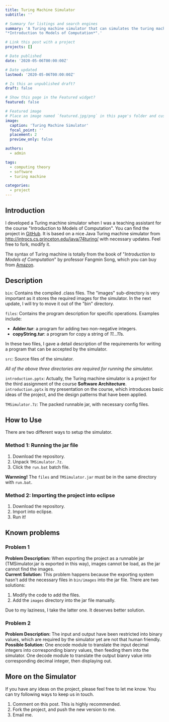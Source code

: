 ```yaml
---
title: Turing Machine Simulator
subtitle: ''

# Summary for listings and search engines
summary: 'A Turing machine simulator that can simulates the turing machine described in the book
"*Introduction to Models of Computation*".'

# Link this post with a project
projects: []

# Date published
date: '2020-05-06T00:00:00Z'

# Date updated
lastmod: '2020-05-06T00:00:00Z'

# Is this an unpublished draft?
draft: false

# Show this page in the Featured widget?
featured: false

# Featured image
# Place an image named `featured.jpg/png` in this page's folder and customize its options here.
image:
  caption: 'Turing Machine Simulator'
  focal_point: ''
  placement: 2
  preview_only: false

authors:
  - admin

tags:
  - computing theory
  - software
  - turing machine

categories:
  - project
---
```


## Introduction

I developed a Turing machine simulator when I was a teaching assistant for the course "Introduction to Models of Computation". 
You can find the project in [GitHub](https://github.com/kun-wang/turing-machine-simulator).
It is based on a nice Java Turing machine simulator from http://introcs.cs.princeton.edu/java/74turing/ with necessary 
updates. Feel free to fork, modify it.

The syntax of Turing machine is totally from the book of
"*Introduction to Models of Computation*" by professor Fangmin Song, which you can buy from [Amazon](http://www.amazon.cn/%E8%AE%A1%E7%AE%97%E6%9C%BA%E7%A7%91%E5%AD%A6%E4%B8%8E%E6%8A%80%E6%9C%AF%E7%A0%94%E7%A9%B6%E7%94%9F%E7%B3%BB%E5%88%97%E6%95%99%E6%9D%90-%E8%AE%A1%E7%AE%97%E6%A8%A1%E5%9E%8B%E5%AF%BC%E5%BC%95-%E5%AE%8B%E6%96%B9%E6%95%8F/dp/B008N6TA4U/ref=sr_1_1?ie=UTF8&qid=1421406550&sr=8-1&keywords=%E8%AE%A1%E7%AE%97%E6%A8%A1%E5%9E%8B%E5%AF%BC%E5%BC%95).

## Description

`bin`: Contains the compiled .class files. The "images" sub-directory is very important as it stores the required images for the simulator. In the next update, I will try to move it out of the "bin" directory.

`files`: Contains the program description for specific operations. Examples include:

+ **Adder.tur**: a program for adding two non-negative integers.
+ **copyString.tur**: a program for copy a string of *11...11*s.

In these two files, I gave a detail description of the requirements for writing a program that can be accepted by the simulator.

`src`: Source files of the simulator.

*All of the above three directories are required for running the simulator.*

`introduction.pptx`: Actually, the Turing machine simulator is a project for the third assignment of the course **Software Architecture**. `introduction.pptx` is my presentation on the course, which introduces basic ideas of the project, and the design patterns that have been applied.

`TMSimulator.7z`: The packed runnable jar, with necessary config files.

## How to Use

There are two different ways to setup the simulator.

### Method 1: Running the jar file

1. Download the repository.  
2. Unpack `TMSimulator.7z`.  
3. Click the `run.bat` batch file.  

**Warnning!** The `files` and `TMSimulator.jar` must be in the same directory with `run.bat`. 

### Method 2: Importing the project into eclipse

1. Download the repository.  
2. Import into eclipse.  
3. Run it!  


## Known problems

### Problem 1

**Problem Description:** When exporting the project as a runnable jar (TMSimulator.jar is exported in this way), images cannot be load, as the jar cannot find the images.  
**Current Solution:** This problem happens because the exporting system hasn't add the necessary files in `bin/images` into the jar file. There are two solutions:

1. Modify the code to add the files.
2. Add the `images` directory into the jar file manually.

Due to my laziness, I take the latter one. It deserves better solution.

### Problem 2

**Problem Description:** The input and output have been restricted into binary values, which are required by the simulator yet are not that human friendly.  
**Possible Solution:** One encode module to translate the input decimal integers into corresponding bianry values, then feeding them into the simulator. One decode module to translate the output bianry value into corresponding decimal integer, then displaying out.

## More on the Simulator

If you have any ideas on the project, please feel free to let me know. You can try following ways to keep us in touch.

1. Comment on this post. This is highly recommended.
2. Fork the project, and push the new version to me.
3. Email me.